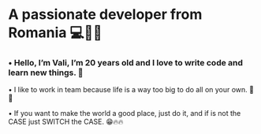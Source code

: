 #                               A passionate developer from Romania 💻👨‍💻
### • Hello, I’m Vali, I’m 20 years old and I love to write code and learn new things. 💫
• I like to work in team because life is a way too big to do all on your own. 👥👥 

• If you want to make the world a good place, just do it, and if is not the CASE just
SWITCH the CASE. 😁🔥🔥
